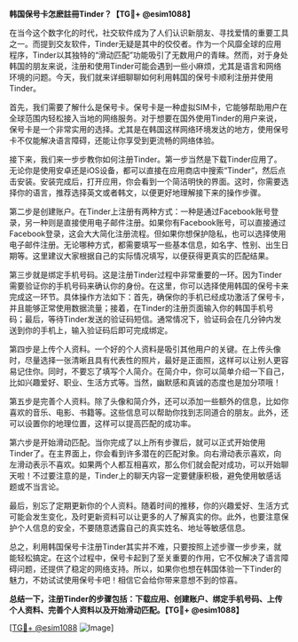 **韩国保号卡怎麽註冊Tinder？【TG💪+ @esim1088】**

在当今这个数字化的时代，社交软件成为了人们认识新朋友、寻找爱情的重要工具之一。而提到交友软件，Tinder无疑是其中的佼佼者。作为一个风靡全球的应用程序，Tinder以其独特的“滑动匹配”功能吸引了无数用户的青睐。然而，对于身处韩国的朋友来说，注册和使用Tinder可能会遇到一些小麻烦，尤其是语言和网络环境的问题。今天，我们就来详细聊聊如何利用韩国的保号卡顺利注册并使用Tinder。

首先，我们需要了解什么是保号卡。保号卡是一种虚拟SIM卡，它能够帮助用户在全球范围内轻松接入当地的网络服务。对于想要在国外使用Tinder的用户来说，保号卡是一个非常实用的选择。尤其是在韩国这样网络环境发达的地方，使用保号卡不仅能解决语言障碍，还能让你享受到更流畅的网络体验。

接下来，我们来一步步教你如何注册Tinder。第一步当然是下载Tinder应用了。无论你是使用安卓还是iOS设备，都可以直接在应用商店中搜索“Tinder”，然后点击安装。安装完成后，打开应用，你会看到一个简洁明快的界面。这时，你需要选择你的语言，推荐选择英文或者韩文，以便更好地理解接下来的操作步骤。

第二步是创建账户。在Tinder上注册有两种方式：一种是通过Facebook账号登录，另一种则是直接使用电子邮件注册。如果你有Facebook账号，可以直接通过Facebook登录，这会大大简化注册流程。但如果你想保护隐私，也可以选择使用电子邮件注册。无论哪种方式，都需要填写一些基本信息，如名字、性别、出生日期等。这里建议大家根据自己的实际情况填写，以便获得更真实的匹配结果。

第三步就是绑定手机号码。这是注册Tinder过程中非常重要的一环。因为Tinder需要验证你的手机号码来确认你的身份。在这里，你可以选择使用韩国的保号卡来完成这一环节。具体操作方法如下：首先，确保你的手机已经成功激活了保号卡，并且能够正常使用数据流量；接着，在Tinder的注册页面输入你的韩国手机号码；最后，等待Tinder发送的验证码短信。通常情况下，验证码会在几分钟内发送到你的手机上，输入验证码后即可完成绑定。

第四步是上传个人资料。一个好的个人资料是吸引其他用户的关键。在上传头像时，尽量选择一张清晰且具有代表性的照片，最好是正面照，这样可以让别人更容易记住你。同时，不要忘了填写个人简介。在简介中，你可以简单介绍一下自己，比如兴趣爱好、职业、生活方式等。当然，幽默感和真诚的态度也是加分项哦！

第五步是完善个人资料。除了头像和简介外，还可以添加一些额外的信息，比如你喜欢的音乐、电影、书籍等。这些信息可以帮助你找到志同道合的朋友。此外，还可以设置你的地理位置，这样可以提高匹配的成功率。

第六步是开始滑动匹配。当你完成了以上所有步骤后，就可以正式开始使用Tinder了。在主界面上，你会看到许多潜在的匹配对象。向右滑动表示喜欢，向左滑动表示不喜欢。如果两个人都互相喜欢，那么你们就会配对成功，可以开始聊天啦！不过要注意的是，Tinder上的聊天内容一定要健康积极，避免使用敏感话题或不当言论。

最后，别忘了定期更新你的个人资料。随着时间的推移，你的兴趣爱好、生活方式可能会发生变化，及时更新资料可以让更多的人了解真实的你。此外，也要注意保护个人信息的安全，不要随意透露自己的真实姓名、地址等敏感信息。

总之，利用韩国保号卡注册Tinder其实并不难，只要按照上述步骤一步步来，就能轻松搞定。在这个过程中，保号卡起到了至关重要的作用，它不仅解决了语言障碍问题，还提供了稳定的网络支持。所以，如果你也想在韩国体验一下Tinder的魅力，不妨试试使用保号卡吧！相信它会给你带来意想不到的惊喜。

**总结一下，注册Tinder的步骤包括：下载应用、创建账户、绑定手机号码、上传个人资料、完善个人资料以及开始滑动匹配。【TG💪+ @esim1088】**

[[TG💪+ @esim1088](https://t.me/s/esim1088) ![Image](https://i.postimg.cc/4NQfJmqS/Snipaste-2025-05-13-00-14-12.png)]